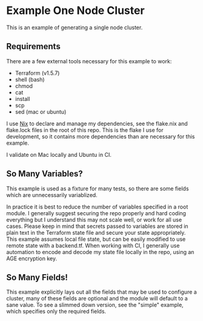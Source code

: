 # Example One Node Cluster

This is an example of generating a single node cluster.

## Requirements

There are a few external tools necessary for this example to work:
- Terraform (v1.5.7)
- shell (bash)
- chmod
- cat
- install
- scp
- sed (mac or ubuntu)

I use [Nix](https://nixos.org/) to declare and manage my dependencies, see the flake.nix and flake.lock files in the root of this repo.
This is the flake I use for development, so it contains more dependencies than are necessary for this example.

I validate on Mac locally and Ubuntu in CI.

## So Many Variables?

This example is used as a fixture for many tests, so there are some fields which are unnecessarily variablized.

In practice it is best to reduce the number of variables specified in a root module.
I generally suggest securing the repo properly and hard coding everything but I understand this may not scale well, or work for all use cases.
Please keep in mind that secrets passed to variables are stored in plain text in the Terraform state file and secure your state appropriately.
This example assumes local file state, but can be easily modified to use remote state with a backend.tf.
When working with CI, I generally use automation to encode and decode my state file locally in the repo, using an AGE encryption key.

## So Many Fields!

This example explicitly lays out all the fields that may be used to configure a cluster, many of these fields are optional and the module will default to a sane value.
To see a slimmed down version, see the "simple" example, which specifies only the required fields.
